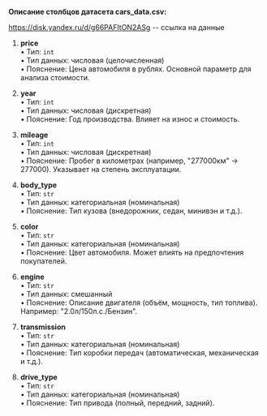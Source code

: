 **Описание столбцов датасета cars_data.csv:**

https://disk.yandex.ru/d/g66PAFItON2ASg -- ссылка на данные

1. **price**  
   • Тип: `int`  
   • Тип данных: числовая (целочисленная)  
   • Пояснение: Цена автомобиля в рублях. Основной параметр для анализа стоимости.

2. **year**  
   • Тип: `int`  
   • Тип данных: числовая (дискретная)  
   • Пояснение: Год производства. Влияет на износ и стоимость.

3. **mileage**  
   • Тип: `int`  
   • Тип данных: числовая (дискретная)  
   • Пояснение: Пробег в километрах (например, "277000км" → 277000). Указывает на степень эксплуатации.

4. **body_type**  
   • Тип: `str`  
   • Тип данных: категориальная (номинальная)  
   • Пояснение: Тип кузова (внедорожник, седан, минивэн и т.д.).

5. **color**  
   • Тип: `str`  
   • Тип данных: категориальная (номинальная)  
   • Пояснение: Цвет автомобиля. Может влиять на предпочтения покупателей.

6. **engine**  
   • Тип: `str`  
   • Тип данных: смешанный  
   • Пояснение: Описание двигателя (объём, мощность, тип топлива). Например: "2.0л/150л.с./Бензин".

7. **transmission**  
    • Тип: `str`  
    • Тип данных: категориальная (номинальная)  
    • Пояснение: Тип коробки передач (автоматическая, механическая и т.д.).

8. **drive_type**  
    • Тип: `str`  
    • Тип данных: категориальная (номинальная)  
    • Пояснение: Тип привода (полный, передний, задний).



